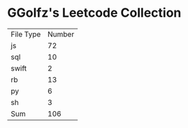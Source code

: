 # GGolfz's Leetcode Collection

<table><tr><td>File Type</td><td>Number</td></tr><tr><td>js</td><td>72</td></tr><tr><td>sql</td><td>10</td></tr><tr><td>swift</td><td>2</td></tr><tr><td>rb</td><td>13</td></tr><tr><td>py</td><td>6</td></tr><tr><td>sh</td><td>3</td></tr><tr><td>Sum</td><td>106</td></tr></table>